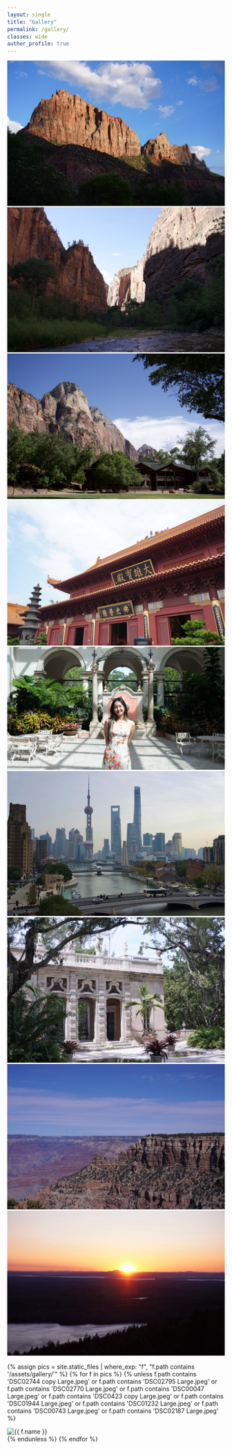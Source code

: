 ```yaml
---
layout: single
title: "Gallery"
permalink: /gallery/
classes: wide
author_profile: true
---
```


<div class="gallery-grid">

  <!-- First 9 manually ordered -->
  <div class="gallery-item"><img src="/assets/gallery/DSC02842 copy Large.jpeg" alt="DSC02842"></div>
  <div class="gallery-item"><img src="/assets/gallery/DSC02795 Large.jpeg" alt="DSC02795"></div>
  <div class="gallery-item"><img src="/assets/gallery/DSC02770 Large.jpeg" alt="DSC02770"></div>
  <div class="gallery-item"><img src="/assets/gallery/DSC00047 Large.jpeg" alt="DSC00047"></div>
  <div class="gallery-item"><img src="/assets/gallery/DSCF0423 Large.jpeg" alt="DSCF0423"></div>
  <div class="gallery-item"><img src="/assets/gallery/DSC01944 Large.jpeg" alt="DSC01944"></div>
  <div class="gallery-item"><img src="/assets/gallery/DSC01232 Large.jpeg" alt="DSC01232"></div>
  <div class="gallery-item"><img src="/assets/gallery/DSC00743 Large.jpeg" alt="DSC00743"></div>
  <div class="gallery-item"><img src="/assets/gallery/DSC02187 Large.jpeg" alt="DSC02187"></div>

 <!-- Rest of gallery (excluding the featured 9) -->
  {% assign pics = site.static_files | where_exp: "f", "f.path contains '/assets/gallery/'" %}
  {% for f in pics %}
    {% unless f.path contains 'DSC02744 copy Large.jpeg'
          or f.path contains 'DSC02795 Large.jpeg'
          or f.path contains 'DSC02770 Large.jpeg'
          or f.path contains 'DSC00047 Large.jpeg'
          or f.path contains 'DSC0423 copy Large.jpeg'
          or f.path contains 'DSC01944 Large.jpeg'
          or f.path contains 'DSC01232 Large.jpeg'
          or f.path contains 'DSC00743 Large.jpeg'
          or f.path contains 'DSC02187 Large.jpeg' %}
      <div class="gallery-item"><img src="{{ f.path | relative_url }}" alt="{{ f.name }}" loading="lazy"></div>
    {% endunless %}
  {% endfor %}

</div>

